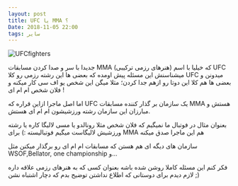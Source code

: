 ```yaml
---
layout: post
title: UFC یا MMA ؟
Date: 2018-11-05 22:00
tags: سایر
---
```


![UFCfighters](http://xup.ir/images/23673050191847625327.jpg) 

جدیدا با سر و صدا کردن مسابقات MMA (هنرهای رزمی ترکیبی) که خیلیا با اسم UFC میشناسنش این مسئله پیش اومده که بعضی ها این رشته رزمی رو کلا UFC میدونن و بعضی ها هم کلا این دوتا رو ازهم جدا کردن؛ مثلا میگن این شخص یو اف سی کار میکنه و فلان شخص ام ام ای !

اما اصل ماجرا ازاین قراره که UFC یک سازمان بر گذار کننده مسابقات MMA هستش و مبارزان این سازمان رشته ورزشیشون ام ام ای هستش.

بعنوان مثال در فوتبال ما نمیگیم که فلان شخص مثلا رونالدو یا مسی لالیگا کاره یا رشته ورزشیش لالیگاست میگیم فوتبالیسته :) برای MMA هم این ماجرا صدق میکنه

سازمان های دیگه ای هم هستن که مسابقات ام ام ای رو برگذار میکنن مثل WSOF,Bellator, one championship و…

فکر کنم این مسئله کاملا روشن شده باشه
بعنوان کسی که به هنرهای رزمی علاقه داره لازم دیدم برای دوستانی که اطلاع نداشتن توضیح بدم که دچار اشتباه نشن ;)
